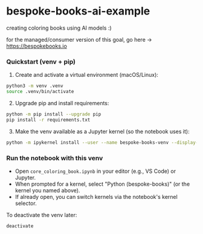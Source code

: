 # bespoke-books-ai-example
creating coloring books using AI models :)

for the managed/consumer version of this goal, go here -> https://bespokebooks.io

### Quickstart (venv + pip)

1) Create and activate a virtual environment (macOS/Linux):

```bash
python3 -m venv .venv
source .venv/bin/activate
```

2) Upgrade pip and install requirements:

```bash
python -m pip install --upgrade pip
pip install -r requirements.txt
```

3) Make the venv available as a Jupyter kernel (so the notebook uses it):

```bash
python -m ipykernel install --user --name bespoke-books-venv --display-name "Python (bespoke-books)"
```

### Run the notebook with this venv

- Open `core_coloring_book.ipynb` in your editor (e.g., VS Code) or Jupyter.
- When prompted for a kernel, select "Python (bespoke-books)" (or the kernel you named above).
- If already open, you can switch kernels via the notebook's kernel selector.

To deactivate the venv later:

```bash
deactivate
```
